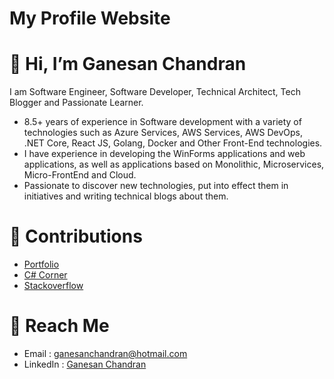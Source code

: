 # My Profile Website
# 👋 Hi, I’m Ganesan Chandran

I am Software Engineer, Software Developer, Technical Architect, Tech Blogger and Passionate Learner. 

* 8.5+ years of experience in Software development with a variety of technologies such as Azure Services, AWS Services, AWS DevOps, .NET Core, React JS, Golang, Docker and Other Front-End technologies.
* I have experience in developing the WinForms applications and web applications, as well as applications based on Monolithic, Microservices, Micro-FrontEnd and Cloud.
* Passionate to discover new technologies, put into effect them in initiatives and writing technical blogs about them.

# 📜 Contributions
* [Portfolio](https://ganesan-chandran.github.io/)
* [C# Corner](https://www.c-sharpcorner.com/members/ganesan-c5)
* [Stackoverflow](https://stackoverflow.com/users/6046499/ganesan-c)

# 🚀 Reach Me
* Email : ganesanchandran@hotmail.com
* LinkedIn : [Ganesan Chandran](https://www.linkedin.com/in/ganesan-chandran/)

